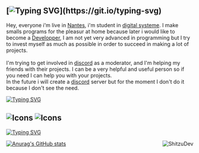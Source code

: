 [![Typing SVG](https://readme-typing-svg.herokuapp.com?font=Fira+Code&pause=1000&color=11DABF&width=435&lines=Hi!+i'm+Shitzu.)](https://git.io/typing-svg)
---
Hey, everyone i'm live in [Nantes](https://www.google.com/maps/place/Nantes/@47.2382327,-1.5603345,12z/data=!3m1!4b1!4m5!3m4!1s0x4805ee81f0a8aead:0x40d37521e0ded30!8m2!3d47.218371!4d-1.553621), i'm student in [digital systeme](https://www.societe.com/societe/digital-systems-451685820.html). I make smalls programs for the pleasur at home because later i would like to become a [Developper](https://www.indeed.com/career-advice/finding-a-job/types-of-developers#:~:text=A%20developer%20is%20a%20technology,for%20applications%20and%20software%20effectively.), I am not yet very advanced in programming but I try to invest myself as much as possible in order to succeed in making a lot of projects. </br>
</br> I'm trying to get involved in [discord](https://discord.com/) as a moderator, and I'm helping my friends with their projects. I can be a very helpful and useful person so if you need I can help you with your projects. </br>
In the future i will create a [discord](https://discord.com/) server but for the moment I don't do it because I don't see the need.




[![Typing SVG](https://readme-typing-svg.herokuapp.com?font=Fira+Code&duration=1&pause=1000&color=00599C&width=435&lines=Languages)](https://git.io/typing-svg) 

![Icons](https://skillicons.dev/icons?i=cpp) ![Icons](https://skillicons.dev/icons?i=md) </br>
---



[![Typing SVG](https://readme-typing-svg.herokuapp.com?font=Fira+Code&duration=1&pause=1000&color=70A4FC&width=435&lines=Stats)](https://git.io/typing-svg)


<p><img align="right" src="https://github-readme-streak-stats.herokuapp.com/?user=ShitzuDev&theme=tokyonight&hide_border=true" alt="ShitzuDev" /></p>

[![Anurag's GitHub stats](https://github-readme-stats.vercel.app/api?username=ShitzuDev&theme=tokyonight)](https://github.com/ShitzuDev/github-readme-stats)

